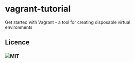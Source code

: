 # vagrant-tutorial
Get started with Vagrant - a tool for creating disposable virtual environments

## Licence
### ![MIT](https://github.com/manankalra/vagrant-tutorial/blob/master/LICENSE)
